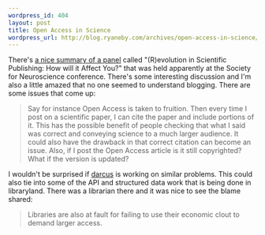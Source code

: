 ```yaml
--- 
wordpress_id: 404
layout: post
title: Open Access in Science
wordpress_url: http://blog.ryaneby.com/archives/open-access-in-science/
---
```

There's <a href="http://scienceblogs.com/purepedantry/2006/10/sfn_revolution_in_scientific_p.php">a nice summary of a panel</a> called "(R)evolution in Scientific Publishing: How will it Affect You?" that was held apparently at the Society for Neuroscience conference. There's some interesting discussion and I'm also a little amazed that no one seemed to understand blogging. There are some issues that come up:

<blockquote>Say for instance Open Access is taken to fruition. Then every time I post on a scientific paper, I can cite the paper and include portions of it. This has the possible benefit of people checking that what I said was correct and conveying science to a much larger audience. It could also have the drawback in that correct citation can become an issue. Also, if I post the Open Access article is it still copyrighted? What if the version is updated?</blockquote>

I wouldn't be surprised if <a href="http://netapps.muohio.edu/blogs/darcusb/darcusb/">darcus</a> is working on similar problems. This could also tie into some of the API and structured data work that is being done in libraryland. There was a librarian there and it was nice to see the blame shared:

<blockquote>Libraries are also at fault for failing to use their economic clout to demand larger access.</blockquote>

